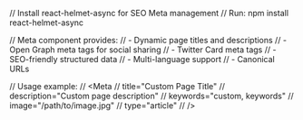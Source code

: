 // Install react-helmet-async for SEO Meta management
// Run: npm install react-helmet-async

// Meta component provides:
// - Dynamic page titles and descriptions
// - Open Graph meta tags for social sharing
// - Twitter Card meta tags
// - SEO-friendly structured data
// - Multi-language support
// - Canonical URLs

// Usage example:
// <Meta 
//   title="Custom Page Title"
//   description="Custom page description"
//   keywords="custom, keywords"
//   image="/path/to/image.jpg"
//   type="article"
// />